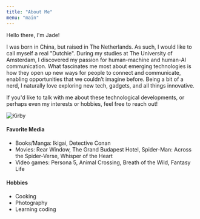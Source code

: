 ```yaml
---
title: "About Me"
menu: "main"
---
```


Hello there, I'm Jade! 

I was born in China, but raised in The Netherlands. As such, I would like to call myself a real "Dutchie". During my studies at The University of Amsterdam, I discovered my passion for human-machine and human-AI communication. What fascinates me most about emerging technologies is how they open up new ways for people to connect and communicate, enabling opportunities that we couldn’t imagine before. Being a bit of a nerd, I naturally love exploring new tech, gadgets, and all things innovative.

If you'd like to talk with me about these technological developments, or perhaps even my interests or hobbies, feel free to reach out! 

![Kirby](/images/kirby.gif)

#### Favorite Media
- Books/Manga: Ikigai, Detective Conan
- Movies: Rear Window, The Grand Budapest Hotel, Spider-Man: Across the Spider-Verse, Whisper of the Heart
- Video games: Persona 5, Animal Crossing, Breath of the Wild, Fantasy Life

#### Hobbies
- Cooking
- Photography 
- Learning coding